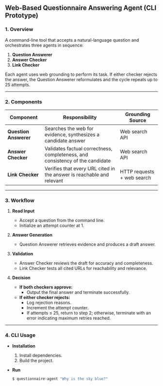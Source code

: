 ## Web-Based Questionnaire Answering Agent (CLI Prototype)

### 1. Overview
A command-line tool that accepts a natural-language question and orchestrates three agents in sequence:  
1. **Question Answerer**  
2. **Answer Checker**  
3. **Link Checker**  

Each agent uses web grounding to perform its task. If either checker rejects the answer, the Question Answerer reformulates and the cycle repeats up to 25 attempts.

---

### 2. Components

| Component               | Responsibility                                                                 | Grounding Source    |
|-------------------------|--------------------------------------------------------------------------------|---------------------|
| **Question Answerer**   | Searches the web for evidence, synthesizes a candidate answer                  | Web search API      |
| **Answer Checker**      | Validates factual correctness, completeness, and consistency of the candidate  | Web search API      |
| **Link Checker**        | Verifies that every URL cited in the answer is reachable and relevant          | HTTP requests + web search |

---

### 3. Workflow

1. **Read Input**  
   - Accept a question from the command line.  
   - Initialize an attempt counter at 1.

2. **Answer Generation**  
   - Question Answerer retrieves evidence and produces a draft answer.

3. **Validation**  
   - Answer Checker reviews the draft for accuracy and completeness.  
   - Link Checker tests all cited URLs for reachability and relevance.

4. **Decision**  
   - **If both checkers approve:**  
     - Output the final answer and terminate successfully.  
   - **If either checker rejects:**  
     - Log rejection reasons.  
     - Increment the attempt counter.  
     - If attempts ≤ 25, return to step 2; otherwise, terminate with an error indicating maximum retries reached.

---

### 4. CLI Usage

- **Installation**  
  1. Install dependencies.  
  2. Build the project.

- **Run**  
  ```bash or whatever shell you're using
  $ questionnaire-agent "Why is the sky blue?"
